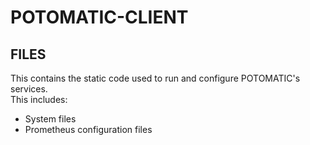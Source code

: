 # POTOMATIC-CLIENT

## FILES
This contains the static code used to run and configure POTOMATIC's services.  
This includes:
* System files
* Prometheus configuration files